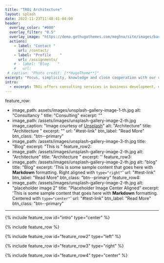 ```yaml
---
title: "TROi Architecture"
layout: splash
date: 2022-11-23T11:48:41-04:00
header:
  overlay_color: "#000"
  overlay_filter: "0.5"
  overlay_image: "https://demo.gethugothemes.com/meghna/site/images/backgrounds/hero-area.jpg"
  actions:
    - label: "Contact "
      url: /contact/
    - label: "Profile    "
      url: /assignments/
    # - label: "Blog    "
    #   url:
 # caption: "Photo credit: [**HugoTheme**]"
excerpt: "Focus, simplicity, knowledge and close cooperation with our clients is our recipe for creating practical solutions that have a real effect for our clients and their customers."
intro: 
  - excerpt: TROi offers consulting services in business development, digitalization, enterprise and solution architecture with a focus on customer value, quality and efficiency.
---
```


feature_row:
  - image_path: assets/images/unsplash-gallery-image-1-th.jpg
    alt: "Consultancy "
    title: "Consulting"
    excerpt: ""
  - image_path: /assets/images/unsplash-gallery-image-2-th.jpg
    image_caption: "Image courtesy of [Unsplash](https://unsplash.com/)"
    alt: "Architecture"
    title: "Architecture "
    excerpt: ""
    url: "#test-link"
    btn_label: "Read More"
    btn_class: "btn--primary"
  - image_path: /assets/images/unsplash-gallery-image-3-th.jpg
    title: "Blog"
    excerpt: "This is "
feature_row2:
  - image_path: /assets/images/unsplash-gallery-image-2-th.jpg
    alt: "Architecture"
    title: "Architecture "
    excerpt: ''
feature_row3:
  - image_path: /assets/images/unsplash-gallery-image-2-th.jpg
    alt: "blog"
    title: "Blog"
    excerpt: 'This is some sample content that goes here with **Markdown** formatting. Right aligned with `type="right"`'
    url: "#test-link"
    btn_label: "Read More"
    btn_class: "btn--primary"
feature_row4:
  - image_path: /assets/images/unsplash-gallery-image-2-th.jpg
    alt: "placeholder image 2"
    title: "Placeholder Image Center Aligned"
    excerpt: 'This is some sample content that goes here with **Markdown** formatting. Centered with `type="center"`'
    url: "#test-link"
    btn_label: "Read More"
    btn_class: "btn--primary"
---

{% include feature_row id="intro" type="center" %}

{% include feature_row %}

{% include feature_row id="feature_row2" type="left" %}

{% include feature_row id="feature_row3" type="right" %}

{% include feature_row id="feature_row4" type="center" %}
